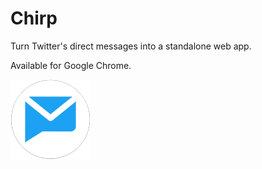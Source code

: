 # Chirp
Turn Twitter's direct messages into a standalone web app. 

Available for Google Chrome.

![Logo](img/icon_128.png)
